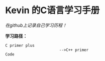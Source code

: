 # Kevin 的C语言学习手册

*在github上记录自己学习历程！*




 
**学习路径：**

    C primer plus
                            -->C++ primer 
    Code                
    





